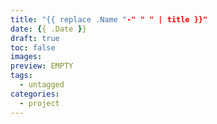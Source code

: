 ```yaml
---
title: "{{ replace .Name "-" " " | title }}"
date: {{ .Date }}
draft: true
toc: false
images:
preview: EMPTY
tags:
  - untagged
categories:
  - project
---
```


